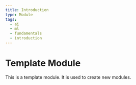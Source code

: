 ```yaml
---
title: Introduction
type: Module
tags:
  - ai
  - ml
  - fundamentals
  - introduction
---
```


# Template Module

This is a template module. It is used to create new modules.
